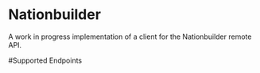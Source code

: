 Nationbuilder
=============

A work in progress implementation of a client for the Nationbuilder remote API.

#Supported Endpoints


